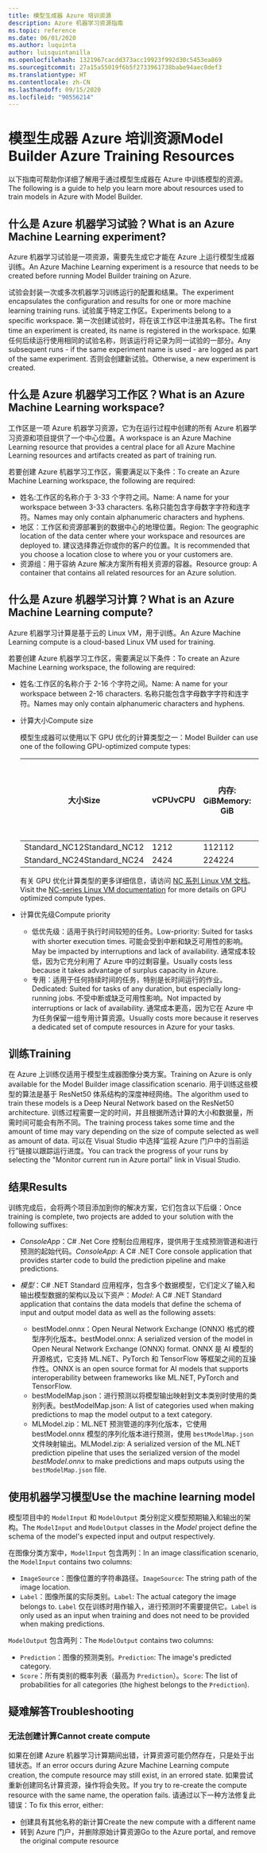 ```yaml
---
title: 模型生成器 Azure 培训资源
description: Azure 机器学习资源指南
ms.topic: reference
ms.date: 06/01/2020
ms.author: luquinta
author: luisquintanilla
ms.openlocfilehash: 1321967cacdd373acc19923f992d30c5453ea869
ms.sourcegitcommit: 27a15a55019f6b5f2733961738babe94aec0def3
ms.translationtype: HT
ms.contentlocale: zh-CN
ms.lasthandoff: 09/15/2020
ms.locfileid: "90556214"
---
```

# <a name="model-builder-azure-training-resources"></a><span data-ttu-id="c77b3-103">模型生成器 Azure 培训资源</span><span class="sxs-lookup"><span data-stu-id="c77b3-103">Model Builder Azure Training Resources</span></span>

<span data-ttu-id="c77b3-104">以下指南可帮助你详细了解用于通过模型生成器在 Azure 中训练模型的资源。</span><span class="sxs-lookup"><span data-stu-id="c77b3-104">The following is a guide to help you learn more about resources used to train models in Azure with Model Builder.</span></span>

## <a name="what-is-an-azure-machine-learning-experiment"></a><span data-ttu-id="c77b3-105">什么是 Azure 机器学习试验？</span><span class="sxs-lookup"><span data-stu-id="c77b3-105">What is an Azure Machine Learning experiment?</span></span>

<span data-ttu-id="c77b3-106">Azure 机器学习试验是一项资源，需要先生成它才能在 Azure 上运行模型生成器训练。</span><span class="sxs-lookup"><span data-stu-id="c77b3-106">An Azure Machine Learning experiment is a resource that needs to be created before running Model Builder training on Azure.</span></span>

<span data-ttu-id="c77b3-107">试验会封装一次或多次机器学习训练运行的配置和结果。</span><span class="sxs-lookup"><span data-stu-id="c77b3-107">The experiment encapsulates the configuration and results for one or more machine learning training runs.</span></span> <span data-ttu-id="c77b3-108">试验属于特定工作区。</span><span class="sxs-lookup"><span data-stu-id="c77b3-108">Experiments belong to a specific workspace.</span></span> <span data-ttu-id="c77b3-109">第一次创建试验时，将在该工作区中注册其名称。</span><span class="sxs-lookup"><span data-stu-id="c77b3-109">The first time an experiment is created, its name is registered in the workspace.</span></span> <span data-ttu-id="c77b3-110">如果任何后续运行使用相同的试验名称，则该运行将记录为同一试验的一部分。</span><span class="sxs-lookup"><span data-stu-id="c77b3-110">Any subsequent runs - if the same experiment name is used - are logged as part of the same experiment.</span></span> <span data-ttu-id="c77b3-111">否则会创建新试验。</span><span class="sxs-lookup"><span data-stu-id="c77b3-111">Otherwise, a new experiment is created.</span></span>

## <a name="what-is-an-azure-machine-learning-workspace"></a><span data-ttu-id="c77b3-112">什么是 Azure 机器学习工作区？</span><span class="sxs-lookup"><span data-stu-id="c77b3-112">What is an Azure Machine Learning workspace?</span></span>

<span data-ttu-id="c77b3-113">工作区是一项 Azure 机器学习资源，它为在运行过程中创建的所有 Azure 机器学习资源和项目提供了一个中心位置。</span><span class="sxs-lookup"><span data-stu-id="c77b3-113">A workspace is an Azure Machine Learning resource that provides a central place for all Azure Machine Learning resources and artifacts created as part of training run.</span></span>

<span data-ttu-id="c77b3-114">若要创建 Azure 机器学习工作区，需要满足以下条件：</span><span class="sxs-lookup"><span data-stu-id="c77b3-114">To create an Azure Machine Learning workspace, the following are required:</span></span>

- <span data-ttu-id="c77b3-115">姓名:工作区的名称介于 3-33 个字符之间。</span><span class="sxs-lookup"><span data-stu-id="c77b3-115">Name: A name for your workspace between 3-33 characters.</span></span> <span data-ttu-id="c77b3-116">名称只能包含字母数字字符和连字符。</span><span class="sxs-lookup"><span data-stu-id="c77b3-116">Names may only contain alphanumeric characters and hyphens.</span></span>
- <span data-ttu-id="c77b3-117">地区：工作区和资源部署到的数据中心的地理位置。</span><span class="sxs-lookup"><span data-stu-id="c77b3-117">Region: The geographic location of the data center where your workspace and resources are deployed to.</span></span> <span data-ttu-id="c77b3-118">建议选择靠近你或你的客户的位置。</span><span class="sxs-lookup"><span data-stu-id="c77b3-118">It is recommended that you choose a location close to where you or your customers are.</span></span>
- <span data-ttu-id="c77b3-119">资源组：用于容纳 Azure 解决方案所有相关资源的容器。</span><span class="sxs-lookup"><span data-stu-id="c77b3-119">Resource group: A container that contains all related resources for an Azure solution.</span></span>

## <a name="what-is-an-azure-machine-learning-compute"></a><span data-ttu-id="c77b3-120">什么是 Azure 机器学习计算？</span><span class="sxs-lookup"><span data-stu-id="c77b3-120">What is an Azure Machine Learning compute?</span></span>

<span data-ttu-id="c77b3-121">Azure 机器学习计算是基于云的 Linux VM，用于训练。</span><span class="sxs-lookup"><span data-stu-id="c77b3-121">An Azure Machine Learning compute is a cloud-based Linux VM used for training.</span></span>

<span data-ttu-id="c77b3-122">若要创建 Azure 机器学习工作区，需要满足以下条件：</span><span class="sxs-lookup"><span data-stu-id="c77b3-122">To create an Azure Machine Learning workspace, the following are required:</span></span>

- <span data-ttu-id="c77b3-123">姓名:工作区的名称介于 2-16 个字符之间。</span><span class="sxs-lookup"><span data-stu-id="c77b3-123">Name: A name for your workspace between 2-16 characters.</span></span> <span data-ttu-id="c77b3-124">名称只能包含字母数字字符和连字符。</span><span class="sxs-lookup"><span data-stu-id="c77b3-124">Names may only contain alphanumeric characters and hyphens.</span></span>
- <span data-ttu-id="c77b3-125">计算大小</span><span class="sxs-lookup"><span data-stu-id="c77b3-125">Compute size</span></span>

    <span data-ttu-id="c77b3-126">模型生成器可以使用以下 GPU 优化的计算类型之一：</span><span class="sxs-lookup"><span data-stu-id="c77b3-126">Model Builder can use one of the following GPU-optimized compute types:</span></span>

    | <span data-ttu-id="c77b3-127">大小</span><span class="sxs-lookup"><span data-stu-id="c77b3-127">Size</span></span> | <span data-ttu-id="c77b3-128">vCPU</span><span class="sxs-lookup"><span data-stu-id="c77b3-128">vCPU</span></span> | <span data-ttu-id="c77b3-129">内存: GiB</span><span class="sxs-lookup"><span data-stu-id="c77b3-129">Memory: GiB</span></span> | <span data-ttu-id="c77b3-130">临时存储 (SSD) GiB</span><span class="sxs-lookup"><span data-stu-id="c77b3-130">Temp storage (SSD) GiB</span></span> | <span data-ttu-id="c77b3-131">GPU</span><span class="sxs-lookup"><span data-stu-id="c77b3-131">GPU</span></span> | <span data-ttu-id="c77b3-132">GPU 内存：GiB</span><span class="sxs-lookup"><span data-stu-id="c77b3-132">GPU memory: GiB</span></span> | <span data-ttu-id="c77b3-133">最大数据磁盘数</span><span class="sxs-lookup"><span data-stu-id="c77b3-133">Max data disks</span></span> | <span data-ttu-id="c77b3-134">最大 NIC 数</span><span class="sxs-lookup"><span data-stu-id="c77b3-134">Max NICs</span></span> |
    |---|---|---|---|---|---|---|---|
    | <span data-ttu-id="c77b3-135">Standard_NC12</span><span class="sxs-lookup"><span data-stu-id="c77b3-135">Standard_NC12</span></span>   | <span data-ttu-id="c77b3-136">12</span><span class="sxs-lookup"><span data-stu-id="c77b3-136">12</span></span> | <span data-ttu-id="c77b3-137">112</span><span class="sxs-lookup"><span data-stu-id="c77b3-137">112</span></span> | <span data-ttu-id="c77b3-138">680</span><span class="sxs-lookup"><span data-stu-id="c77b3-138">680</span></span>  | <span data-ttu-id="c77b3-139">2</span><span class="sxs-lookup"><span data-stu-id="c77b3-139">2</span></span> | <span data-ttu-id="c77b3-140">24</span><span class="sxs-lookup"><span data-stu-id="c77b3-140">24</span></span> | <span data-ttu-id="c77b3-141">48</span><span class="sxs-lookup"><span data-stu-id="c77b3-141">48</span></span> | <span data-ttu-id="c77b3-142">2</span><span class="sxs-lookup"><span data-stu-id="c77b3-142">2</span></span> |
    | <span data-ttu-id="c77b3-143">Standard_NC24</span><span class="sxs-lookup"><span data-stu-id="c77b3-143">Standard_NC24</span></span>   | <span data-ttu-id="c77b3-144">24</span><span class="sxs-lookup"><span data-stu-id="c77b3-144">24</span></span> | <span data-ttu-id="c77b3-145">224</span><span class="sxs-lookup"><span data-stu-id="c77b3-145">224</span></span> | <span data-ttu-id="c77b3-146">1440</span><span class="sxs-lookup"><span data-stu-id="c77b3-146">1440</span></span> | <span data-ttu-id="c77b3-147">4</span><span class="sxs-lookup"><span data-stu-id="c77b3-147">4</span></span> | <span data-ttu-id="c77b3-148">48</span><span class="sxs-lookup"><span data-stu-id="c77b3-148">48</span></span> | <span data-ttu-id="c77b3-149">64</span><span class="sxs-lookup"><span data-stu-id="c77b3-149">64</span></span> | <span data-ttu-id="c77b3-150">4</span><span class="sxs-lookup"><span data-stu-id="c77b3-150">4</span></span> |

    <span data-ttu-id="c77b3-151">有关 GPU 优化计算类型的更多详细信息，请访问 [NC 系列 Linux VM 文档](/azure/virtual-machines/nc-series?bc=%252fazure%252fvirtual-machines%252flinux%252fbreadcrumb%252ftoc.json&toc=%252fazure%252fvirtual-machines%252flinux%252ftoc.json)。</span><span class="sxs-lookup"><span data-stu-id="c77b3-151">Visit the [NC-series Linux VM documentation](/azure/virtual-machines/nc-series?bc=%252fazure%252fvirtual-machines%252flinux%252fbreadcrumb%252ftoc.json&toc=%252fazure%252fvirtual-machines%252flinux%252ftoc.json) for more details on GPU optimized compute types.</span></span>
- <span data-ttu-id="c77b3-152">计算优先级</span><span class="sxs-lookup"><span data-stu-id="c77b3-152">Compute priority</span></span>

  - <span data-ttu-id="c77b3-153">低优先级：适用于执行时间较短的任务。</span><span class="sxs-lookup"><span data-stu-id="c77b3-153">Low-priority: Suited for tasks with shorter execution times.</span></span> <span data-ttu-id="c77b3-154">可能会受到中断和缺乏可用性的影响。</span><span class="sxs-lookup"><span data-stu-id="c77b3-154">May be impacted by interruptions and lack of availability.</span></span> <span data-ttu-id="c77b3-155">通常成本较低，因为它充分利用了 Azure 中的过剩容量。</span><span class="sxs-lookup"><span data-stu-id="c77b3-155">Usually costs less because it takes advantage of surplus capacity in Azure.</span></span>
  - <span data-ttu-id="c77b3-156">专用：适用于任何持续时间的任务，特别是长时间运行的作业。</span><span class="sxs-lookup"><span data-stu-id="c77b3-156">Dedicated: Suited for tasks of any duration, but especially long-running jobs.</span></span> <span data-ttu-id="c77b3-157">不受中断或缺乏可用性影响。</span><span class="sxs-lookup"><span data-stu-id="c77b3-157">Not impacted by interruptions or lack of availability.</span></span> <span data-ttu-id="c77b3-158">通常成本更高，因为它在 Azure 中为任务保留一组专用计算资源。</span><span class="sxs-lookup"><span data-stu-id="c77b3-158">Usually costs more because it reserves a dedicated set of compute resources in Azure for your tasks.</span></span>

## <a name="training"></a><span data-ttu-id="c77b3-159">训练</span><span class="sxs-lookup"><span data-stu-id="c77b3-159">Training</span></span>

<span data-ttu-id="c77b3-160">在 Azure 上训练仅适用于模型生成器图像分类方案。</span><span class="sxs-lookup"><span data-stu-id="c77b3-160">Training on Azure is only available for the Model Builder image classification scenario.</span></span> <span data-ttu-id="c77b3-161">用于训练这些模型的算法是基于 ResNet50 体系结构的深度神经网络。</span><span class="sxs-lookup"><span data-stu-id="c77b3-161">The algorithm used to train these models is a Deep Neural Network based on the ResNet50 architecture.</span></span> <span data-ttu-id="c77b3-162">训练过程需要一定的时间，并且根据所选计算的大小和数据量，所需时间可能会有所不同。</span><span class="sxs-lookup"><span data-stu-id="c77b3-162">The training process takes some time and the amount of time may vary depending on the size of compute selected as well as amount of data.</span></span> <span data-ttu-id="c77b3-163">可以在 Visual Studio 中选择“监视 Azure 门户中的当前运行”链接以跟踪运行进度。</span><span class="sxs-lookup"><span data-stu-id="c77b3-163">You can track the progress of your runs by selecting the "Monitor current run in Azure portal" link in Visual Studio.</span></span>

## <a name="results"></a><span data-ttu-id="c77b3-164">结果</span><span class="sxs-lookup"><span data-stu-id="c77b3-164">Results</span></span>

<span data-ttu-id="c77b3-165">训练完成后，会将两个项目添加到你的解决方案，它们包含以下后缀：</span><span class="sxs-lookup"><span data-stu-id="c77b3-165">Once training is complete, two projects are added to your solution with the following suffixes:</span></span>

- <span data-ttu-id="c77b3-166">*ConsoleApp*：C# .Net Core 控制台应用程序，提供用于生成预测管道和进行预测的起始代码。</span><span class="sxs-lookup"><span data-stu-id="c77b3-166">*ConsoleApp*: A C# .NET Core console application that provides starter code to build the prediction pipeline and make predictions.</span></span>
- <span data-ttu-id="c77b3-167">*模型*：C# .NET Standard 应用程序，包含多个数据模型，它们定义了输入和输出模型数据的架构以及以下资产：</span><span class="sxs-lookup"><span data-stu-id="c77b3-167">*Model*: A C# .NET Standard application that contains the data models that define the schema of input and output model data as well as the following assets:</span></span>

  - <span data-ttu-id="c77b3-168">bestModel.onnx：Open Neural Network Exchange (ONNX) 格式的模型序列化版本。</span><span class="sxs-lookup"><span data-stu-id="c77b3-168">bestModel.onnx: A serialized version of the model in Open Neural Network Exchange (ONNX) format.</span></span> <span data-ttu-id="c77b3-169">ONNX 是 AI 模型的开源格式，它支持 ML.NET、PyTorch 和 TensorFlow 等框架之间的互操作性。</span><span class="sxs-lookup"><span data-stu-id="c77b3-169">ONNX is an open source format for AI models that supports interoperability between frameworks like ML.NET, PyTorch and TensorFlow.</span></span>
  - <span data-ttu-id="c77b3-170">bestModelMap.json：进行预测以将模型输出映射到文本类别时使用的类别列表。</span><span class="sxs-lookup"><span data-stu-id="c77b3-170">bestModelMap.json: A list of categories used when making predictions to map the model output to a text category.</span></span>
  - <span data-ttu-id="c77b3-171">MLModel.zip：ML.NET 预测管道的序列化版本，它使用 bestModel.onnx 模型的序列化版本进行预测，使用 `bestModelMap.json` 文件映射输出。</span><span class="sxs-lookup"><span data-stu-id="c77b3-171">MLModel.zip: A serialized version of the ML.NET prediction pipeline that uses the serialized version of the model *bestModel.onnx* to make predictions and maps outputs using the `bestModelMap.json` file.</span></span>

## <a name="use-the-machine-learning-model"></a><span data-ttu-id="c77b3-172">使用机器学习模型</span><span class="sxs-lookup"><span data-stu-id="c77b3-172">Use the machine learning model</span></span>

<span data-ttu-id="c77b3-173">模型项目中的 `ModelInput` 和 `ModelOutput` 类分别定义模型预期输入和输出的架构。</span><span class="sxs-lookup"><span data-stu-id="c77b3-173">The `ModelInput` and `ModelOutput` classes in the *Model* project define the schema of the model's expected input and output respectively.</span></span>

<span data-ttu-id="c77b3-174">在图像分类方案中，`ModelInput` 包含两列：</span><span class="sxs-lookup"><span data-stu-id="c77b3-174">In an image classification scenario, the `ModelInput` contains two columns:</span></span>

- <span data-ttu-id="c77b3-175">`ImageSource`：图像位置的字符串路径。</span><span class="sxs-lookup"><span data-stu-id="c77b3-175">`ImageSource`: The string path of the image location.</span></span>
- <span data-ttu-id="c77b3-176">`Label`：图像所属的实际类别。</span><span class="sxs-lookup"><span data-stu-id="c77b3-176">`Label`: The actual category the image belongs to.</span></span> <span data-ttu-id="c77b3-177">`Label` 仅在训练时用作输入，进行预测时不需要提供它。</span><span class="sxs-lookup"><span data-stu-id="c77b3-177">`Label` is only used as an input when training and does not need to be provided when making predictions.</span></span>

<span data-ttu-id="c77b3-178">`ModelOutput` 包含两列：</span><span class="sxs-lookup"><span data-stu-id="c77b3-178">The `ModelOutput` contains two columns:</span></span>

- <span data-ttu-id="c77b3-179">`Prediction`：图像的预测类别。</span><span class="sxs-lookup"><span data-stu-id="c77b3-179">`Prediction`: The image's predicted category.</span></span>
- <span data-ttu-id="c77b3-180">`Score`：所有类别的概率列表（最高为 `Prediction`）。</span><span class="sxs-lookup"><span data-stu-id="c77b3-180">`Score`: The list of probabilities for all categories (the highest belongs to the `Prediction`).</span></span>

## <a name="troubleshooting"></a><span data-ttu-id="c77b3-181">疑难解答</span><span class="sxs-lookup"><span data-stu-id="c77b3-181">Troubleshooting</span></span>

### <a name="cannot-create-compute"></a><span data-ttu-id="c77b3-182">无法创建计算</span><span class="sxs-lookup"><span data-stu-id="c77b3-182">Cannot create compute</span></span>

<span data-ttu-id="c77b3-183">如果在创建 Azure 机器学习计算期间出错，计算资源可能仍然存在，只是处于出错状态。</span><span class="sxs-lookup"><span data-stu-id="c77b3-183">If an error occurs during Azure Machine Learning compute creation, the compute resource may still exist, in an errored state.</span></span> <span data-ttu-id="c77b3-184">如果尝试重新创建同名计算资源，操作将会失败。</span><span class="sxs-lookup"><span data-stu-id="c77b3-184">If you try to re-create the compute resource with the same name, the operation fails.</span></span> <span data-ttu-id="c77b3-185">请通过以下一种方法修复此错误：</span><span class="sxs-lookup"><span data-stu-id="c77b3-185">To fix this error, either:</span></span>

- <span data-ttu-id="c77b3-186">创建具有其他名称的新计算</span><span class="sxs-lookup"><span data-stu-id="c77b3-186">Create the new compute with a different name</span></span>
- <span data-ttu-id="c77b3-187">转到 Azure 门户，并删除原始计算资源</span><span class="sxs-lookup"><span data-stu-id="c77b3-187">Go to the Azure portal, and remove the original compute resource</span></span>
